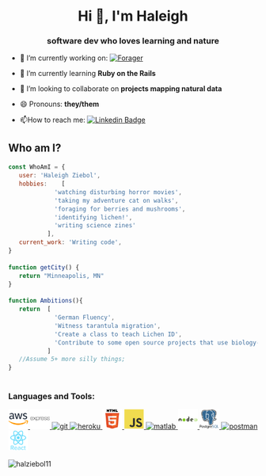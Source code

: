 <h1 align="center">Hi 👋, I'm Haleigh</h1>
<h3 align="center">software dev who loves learning and nature</h3>

- 🔭 I’m currently working on: [![Forager](https://github.com/halziebol11/forager-app/blob/main/public/Site_SVG/Logo%20(120%20x%2040%20px).svg) ](https://forager-the-app-2d51a1f475e5.herokuapp.com/#/user)

- 🌱 I’m currently learning **Ruby on the Rails**

- 👯 I’m looking to collaborate on **projects mapping natural data**

- 😄 Pronouns: **they/them**
  
- :mailbox:How to reach me: [![Linkedin Badge](https://img.shields.io/badge/-haleigh_ziebol-blue?style=flat&logo=Linkedin&logoColor=white)](https://www.linkedin.com/in/haleigh-ziebol/)


## Who am I?
 ```javascript
 const WhoAmI = {
	user: 'Haleigh Ziebol',
	hobbies:	[
			  'watching disturbing horror movies',
			  'taking my adventure cat on walks',
			  'foraging for berries and mushrooms',
			  'identifying lichen!',
			  'writing science zines'
			],
	current_work: 'Writing code',
 }
	
function getCity() {
	return "Minneapolis, MN"
}

function Ambitions(){
	return	[
			  'German Fluency',
			  'Witness tarantula migration',
			  'Create a class to teach Lichen ID',
			  'Contribute to some open source projects that use biology-focused data'
			]
	//Assume 5+ more silly things;
}
	
 ```

<h3 align="left">Languages and Tools:</h3>
<p align="left"> <a href="https://aws.amazon.com" target="_blank" rel="noreferrer"> <img src="https://raw.githubusercontent.com/devicons/devicon/master/icons/amazonwebservices/amazonwebservices-original-wordmark.svg" alt="aws" width="40" height="40"/> </a> <a href="https://expressjs.com" target="_blank" rel="noreferrer"> <img src="https://raw.githubusercontent.com/devicons/devicon/master/icons/express/express-original-wordmark.svg" alt="express" width="40" height="40"/> </a> <a href="https://git-scm.com/" target="_blank" rel="noreferrer"> <img src="https://www.vectorlogo.zone/logos/git-scm/git-scm-icon.svg" alt="git" width="40" height="40"/> </a> <a href="https://heroku.com" target="_blank" rel="noreferrer"> <img src="https://www.vectorlogo.zone/logos/heroku/heroku-icon.svg" alt="heroku" width="40" height="40"/> </a> <a href="https://www.w3.org/html/" target="_blank" rel="noreferrer"> <img src="https://raw.githubusercontent.com/devicons/devicon/master/icons/html5/html5-original-wordmark.svg" alt="html5" width="40" height="40"/> </a> <a href="https://developer.mozilla.org/en-US/docs/Web/JavaScript" target="_blank" rel="noreferrer"> <img src="https://raw.githubusercontent.com/devicons/devicon/master/icons/javascript/javascript-original.svg" alt="javascript" width="40" height="40"/> </a> <a href="https://www.mathworks.com/" target="_blank" rel="noreferrer"> <img src="https://upload.wikimedia.org/wikipedia/commons/2/21/Matlab_Logo.png" alt="matlab" width="40" height="40"/> </a> <a href="https://nodejs.org" target="_blank" rel="noreferrer"> <img src="https://raw.githubusercontent.com/devicons/devicon/master/icons/nodejs/nodejs-original-wordmark.svg" alt="nodejs" width="40" height="40"/> </a> <a href="https://www.postgresql.org" target="_blank" rel="noreferrer"> <img src="https://raw.githubusercontent.com/devicons/devicon/master/icons/postgresql/postgresql-original-wordmark.svg" alt="postgresql" width="40" height="40"/> </a> <a href="https://postman.com" target="_blank" rel="noreferrer"> <img src="https://www.vectorlogo.zone/logos/getpostman/getpostman-icon.svg" alt="postman" width="40" height="40"/> </a> <a href="https://reactjs.org/" target="_blank" rel="noreferrer"> <img src="https://raw.githubusercontent.com/devicons/devicon/master/icons/react/react-original-wordmark.svg" alt="react" width="40" height="40"/> </a> </p>

<p><img align="center" src="https://github-readme-stats.vercel.app/api/top-langs?username=halziebol11&show_icons=true&locale=en&layout=compact" alt="halziebol11" /></p>



